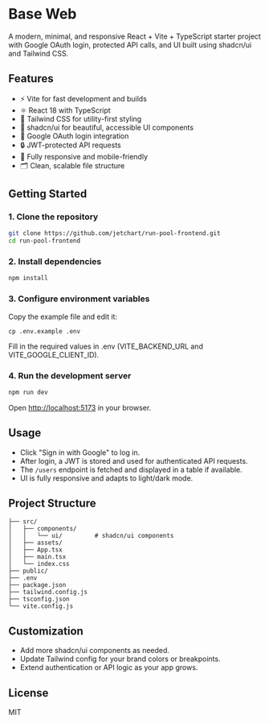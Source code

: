 # Base Web

A modern, minimal, and responsive React + Vite + TypeScript starter project with Google OAuth login, protected API calls, and UI built using shadcn/ui and Tailwind CSS.

## Features

- ⚡️ Vite for fast development and builds
- ⚛️ React 18 with TypeScript
- 🎨 Tailwind CSS for utility-first styling
- 🧩 shadcn/ui for beautiful, accessible UI components
- 🔐 Google OAuth login integration
- 🔒 JWT-protected API requests
- 📱 Fully responsive and mobile-friendly
- 🗂️ Clean, scalable file structure

## Getting Started

### 1. Clone the repository

```bash
git clone https://github.com/jetchart/run-pool-frontend.git
cd run-pool-frontend
```

### 2. Install dependencies

```bash
npm install
```

### 3. Configure environment variables

Copy the example file and edit it:

```env
cp .env.example .env
```

Fill in the required values in .env (VITE_BACKEND_URL and VITE_GOOGLE_CLIENT_ID).

### 4. Run the development server

```bash
npm run dev
```

Open [http://localhost:5173](http://localhost:5173) in your browser.

## Usage

- Click "Sign in with Google" to log in.
- After login, a JWT is stored and used for authenticated API requests.
- The `/users` endpoint is fetched and displayed in a table if available.
- UI is fully responsive and adapts to light/dark mode.

## Project Structure

```
├── src/
│   ├── components/
│   │   └── ui/         # shadcn/ui components
│   ├── assets/
│   ├── App.tsx
│   ├── main.tsx
│   └── index.css
├── public/
├── .env
├── package.json
├── tailwind.config.js
├── tsconfig.json
└── vite.config.js
```

## Customization

- Add more shadcn/ui components as needed.
- Update Tailwind config for your brand colors or breakpoints.
- Extend authentication or API logic as your app grows.

## License

MIT
